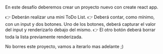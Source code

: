 En este desafío deberemos crear un proyecto nuevo con create react app.

👉 Deberán realizar una mini ToDo List. 
👉 Deberá contar, como mínimo, con un input y dos botones. Uno de los botones, deberá capturar el valor del input y renderizarlo debajo del mismo. 
👉 El otro botón deberá borrar toda la lista previamente renderizada. 

No borres este proyecto, vamos a iterarlo mas adelante ;) 